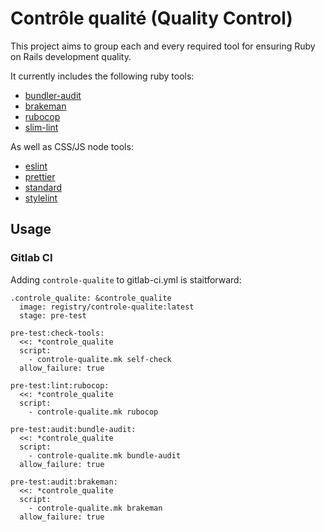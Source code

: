 # Contrôle qualité (Quality Control)

This project aims to group each and every required tool for ensuring
Ruby on Rails development quality.

It currently includes the following ruby tools:
- [bundler-audit](https://github.com/rubysec/bundler-audit)
- [brakeman](https://github.com/presidentbeef/brakeman)
- [rubocop](https://github.com/rubocop/rubocop)
- [slim-lint](https://github.com/sds/slim-lint)

As well as CSS/JS node tools:
- [eslint](https://eslint.org)
- [prettier](https://prettier.io)
- [standard](https://standardjs.com/)
- [stylelint](https://stylelint.io/)

## Usage

### Gitlab CI

Adding `controle-qualite` to gitlab-ci.yml is staitforward:

```
.controle_qualite: &controle_qualite
  image: registry/controle-qualite:latest
  stage: pre-test

pre-test:check-tools:
  <<: *controle_qualite
  script:
    - controle-qualite.mk self-check
  allow_failure: true

pre-test:lint:rubocop:
  <<: *controle_qualite
  script:
    - controle-qualite.mk rubocop

pre-test:audit:bundle-audit:
  <<: *controle_qualite
  script:
    - controle-qualite.mk bundle-audit
  allow_failure: true

pre-test:audit:brakeman:
  <<: *controle_qualite
  script:
    - controle-qualite.mk brakeman
  allow_failure: true
```
